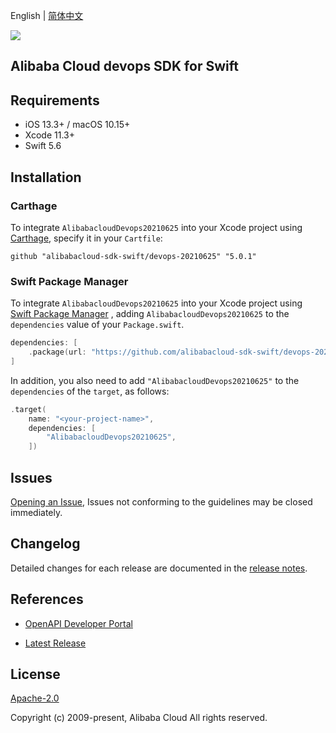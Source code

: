 English | [简体中文](README-CN.md)

![](https://aliyunsdk-pages.alicdn.com/icons/AlibabaCloud.svg)

## Alibaba Cloud devops SDK for Swift

## Requirements

- iOS 13.3+ / macOS 10.15+
- Xcode 11.3+
- Swift 5.6

## Installation

### Carthage

To integrate `AlibabacloudDevops20210625` into your Xcode project using [Carthage](https://github.com/Carthage/Carthage), specify it in your `Cartfile`:

```ogdl
github "alibabacloud-sdk-swift/devops-20210625" "5.0.1"
```

### Swift Package Manager

To integrate `AlibabacloudDevops20210625` into your Xcode project using [Swift Package Manager](https://swift.org/package-manager/) , adding `AlibabacloudDevops20210625` to the `dependencies` value of your `Package.swift`.

```swift
dependencies: [
    .package(url: "https://github.com/alibabacloud-sdk-swift/devops-20210625.git", from: "5.0.1")
]
```

In addition, you also need to add `"AlibabacloudDevops20210625"` to the `dependencies` of the `target`, as follows:

```swift
.target(
    name: "<your-project-name>",
    dependencies: [
        "AlibabacloudDevops20210625",
    ])
```

## Issues

[Opening an Issue](https://github.com/alibabacloud-sdk-swift/devops-20210625/issues/new), Issues not conforming to the guidelines may be closed immediately.

## Changelog

Detailed changes for each release are documented in the [release notes](./ChangeLog.txt).

## References

* [OpenAPI Developer Portal](https://next.api.alibabacloud.com/home)
- [Latest Release](https://github.com/alibabacloud-sdk-swift/devops-20210625)

## License

[Apache-2.0](http://www.apache.org/licenses/LICENSE-2.0)

Copyright (c) 2009-present, Alibaba Cloud All rights reserved.
